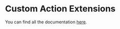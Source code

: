 # Custom Action Extensions

You can find all the documentation [here](https://developers.awellhealth.com/awell-extensions/docs/actions/introduction/what-are-action-extensions).